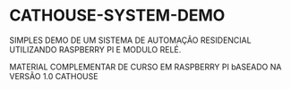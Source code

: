 # CATHOUSE-SYSTEM-DEMO
SIMPLES DEMO DE UM SISTEMA DE AUTOMAÇÃO RESIDENCIAL UTILIZANDO RASPBERRY PI E MODULO RELÉ.


MATERIAL COMPLEMENTAR DE CURSO EM RASPBERRY PI
bASEADO NA VERSÃO 1.0 CATHOUSE
